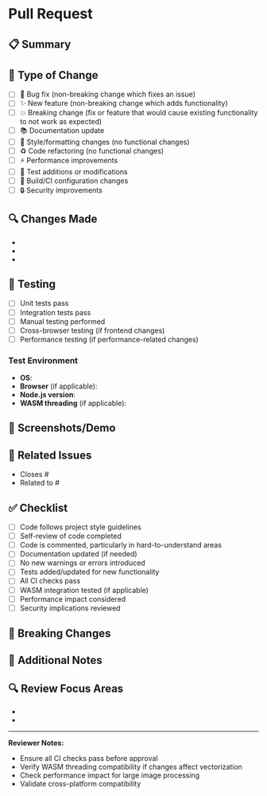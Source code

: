 # Pull Request

## 📋 Summary
<!-- Provide a brief description of the changes in this PR -->

## 🎯 Type of Change
<!-- Mark the relevant option with an x -->
- [ ] 🐛 Bug fix (non-breaking change which fixes an issue)
- [ ] ✨ New feature (non-breaking change which adds functionality)
- [ ] 💥 Breaking change (fix or feature that would cause existing functionality to not work as expected)
- [ ] 📚 Documentation update
- [ ] 🎨 Style/formatting changes (no functional changes)
- [ ] ♻️ Code refactoring (no functional changes)
- [ ] ⚡ Performance improvements
- [ ] 🧪 Test additions or modifications
- [ ] 🔧 Build/CI configuration changes
- [ ] 🔒 Security improvements

## 🔍 Changes Made
<!-- List the specific changes made in this PR -->
- 
- 
- 

## 🧪 Testing
<!-- Describe how you tested your changes -->
- [ ] Unit tests pass
- [ ] Integration tests pass
- [ ] Manual testing performed
- [ ] Cross-browser testing (if frontend changes)
- [ ] Performance testing (if performance-related changes)

### Test Environment
<!-- Describe your test setup -->
- **OS**: 
- **Browser** (if applicable): 
- **Node.js version**: 
- **WASM threading** (if applicable): 

## 📸 Screenshots/Demo
<!-- If this is a UI change, provide before/after screenshots or a demo -->

## 🔗 Related Issues
<!-- Link any related issues -->
- Closes #
- Related to #

## ✅ Checklist
<!-- Mark completed items with an x -->
- [ ] Code follows project style guidelines
- [ ] Self-review of code completed
- [ ] Code is commented, particularly in hard-to-understand areas
- [ ] Documentation updated (if needed)
- [ ] No new warnings or errors introduced
- [ ] Tests added/updated for new functionality
- [ ] All CI checks pass
- [ ] WASM integration tested (if applicable)
- [ ] Performance impact considered
- [ ] Security implications reviewed

## 🚨 Breaking Changes
<!-- If this PR introduces breaking changes, describe them here -->
<!-- Include migration instructions if applicable -->

## 📝 Additional Notes
<!-- Any additional information, context, or notes for reviewers -->

## 🔍 Review Focus Areas
<!-- Highlight specific areas where you'd like focused review -->
- 
- 

---

**Reviewer Notes:**
- Ensure all CI checks pass before approval
- Verify WASM threading compatibility if changes affect vectorization
- Check performance impact for large image processing
- Validate cross-platform compatibility